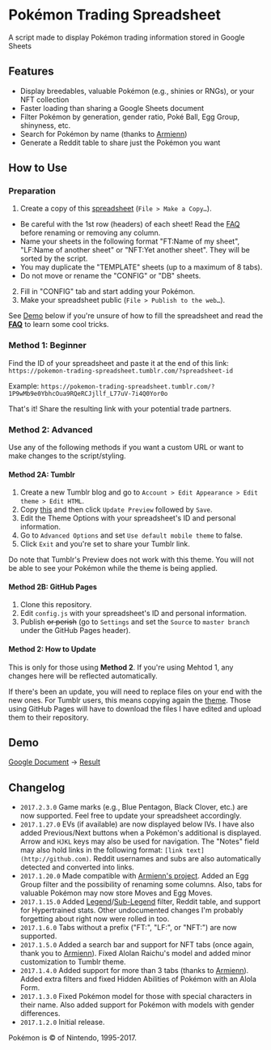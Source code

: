 # Pokémon Trading Spreadsheet

A script made to display Pokémon trading information stored in Google Sheets

## Features

* Display breedables, valuable Pokémon (e.g., shinies or RNGs), or your NFT collection
* Faster loading than sharing a Google Sheets document
* Filter Pokémon by generation, gender ratio, Poké Ball, Egg Group, shinyness, etc.
* Search for Pokémon by name (thanks to [Armienn](https://github.com/Armienn))
* Generate a Reddit table to share just the Pokémon you want

## How to Use

### Preparation

1. Create a copy of this [spreadsheet](https://docs.google.com/spreadsheets/d/1djWEDpw4w0aLrurcnxkLupkzfB1Gw0_SHB8zZWY3Sts/edit?usp=sharing) (`File > Make a Copy…`).
  * Be careful with the 1st row (headers) of each sheet! Read the [FAQ](https://github.com/richi3f/pokemon-trading-spreadsheet/blob/master/FAQ.md#faq) before renaming or removing any column.
  * Name your sheets in the following format "FT:Name of my sheet", "LF:Name of another sheet" or "NFT:Yet another sheet". They will be sorted by the script.
  * You may duplicate the "TEMPLATE" sheets (up to a maximum of 8 tabs).
  * Do not move or rename the "CONFIG" or "DB" sheets.
2. Fill in "CONFIG" tab and start adding your Pokémon.
3. Make your spreadsheet public (`File > Publish to the web…`).

See [Demo](#demo) below if you're unsure of how to fill the spreadsheet and read the [**FAQ**](https://github.com/richi3f/pokemon-trading-spreadsheet/blob/master/FAQ.md#faq) to learn some cool tricks.

### Method 1: Beginner

Find the ID of your spreadsheet and paste it at the end of this link: `https://pokemon-trading-spreadsheet.tumblr.com/?spreadsheet-id`

Example: `https://pokemon-trading-spreadsheet.tumblr.com/?1P9wMb9e0YbhcOua9RQeRCJjllf_L77uV-7i4Q0Yor0o`

That's it! Share the resulting link with your potential trade partners.

### Method 2: Advanced

Use any of the following methods if you want a custom URL or want to make changes to the script/styling.

#### Method 2A: Tumblr

1. Create a new Tumblr blog and go to `Account > Edit Appearance > Edit theme > Edit HTML`.
2. Copy [this](https://raw.githubusercontent.com/richi3f/pokemon-trading-spreadsheet/master/tumblr_theme.html) and then click `Update Preview` followed by `Save`.
3. Edit the Theme Options with your spreadsheet's ID and personal information.
4. Go to `Advanced Options` and set `Use default mobile theme` to false.
5. Click `Exit` and you're set to share your Tumblr link.

Do note that Tumblr's Preview does not work with this theme. You will not be able to see your Pokémon while the theme is being applied.

#### Method 2B: GitHub Pages

1. Clone this repository.
2. Edit `config.js` with your spreadsheet's ID and personal information.
3. Publish ~~or perish~~ (go to `Settings` and set the `Source` to `master branch` under the GitHub Pages header).

#### Method 2: How to Update

This is only for those using **Method 2**. If you're using Mehtod 1, any changes here will be reflected automatically.

If there's been an update, you will need to replace files on your end with the new ones. For Tumblr users, this means copying again the [theme](https://raw.githubusercontent.com/richi3f/pokemon-trading-spreadsheet/master/tumblr_theme.html). Those using GitHub Pages will have to download the files I have edited and upload them to their repository.

## Demo

[Google Document](https://docs.google.com/spreadsheets/d/1P9wMb9e0YbhcOua9RQeRCJjllf_L77uV-7i4Q0Yor0o/edit?usp=sharing) → [Result](https://richi3f.github.io/pokemon-trading-spreadsheet/)

## Changelog

* `2017.2.3.0` Game marks (e.g., Blue Pentagon, Black Clover, etc.) are now supported. Feel free to update your spreadsheet accordingly.
* `2017.1.27.0` EVs (if available) are now displayed below IVs. I have also added Previous/Next buttons when a Pokémon's additional is displayed. Arrow and `HJKL` keys may also be used for navigation. The "Notes" field may also hold links in the following format: `[link text](http://github.com)`. Reddit usernames and subs are also automatically detected and converted into links.
* `2017.1.20.0` Made compatible with [Armienn's project](https://armienn.github.io/pokemon/?1P9wMb9e0YbhcOua9RQeRCJjllf_L77uV-7i4Q0Yor0o). Added an Egg Group filter and the possibility of renaming some columns. Also, tabs for valuable Pokémon may now store Moves and Egg Moves.
* `2017.1.15.0` Added [Legend](https://twitter.com/SciresM/status/799324958770032641)/[Sub-Legend](https://twitter.com/SciresM/status/799322666079551488) filter, Reddit table, and support for Hypertrained stats. Other undocumented changes I'm probably forgetting about right now were rolled in too.
* `2017.1.6.0` Tabs without a prefix ("FT:", "LF:", or "NFT:") are now supported.
* `2017.1.5.0` Added a search bar and support for NFT tabs (once again, thank you to [Armienn](https://github.com/Armienn)). Fixed Alolan Raichu's model and added minor customization to Tumblr theme.
* `2017.1.4.0` Added support for more than 3 tabs (thanks to [Armienn](https://github.com/Armienn)). Added extra filters and fixed Hidden Abilities of Pokémon with an Alola Form.
* `2017.1.3.0` Fixed Pokémon model for those with special characters in their name. Also added support for Pokémon with models with gender differences.
* `2017.1.2.0` Initial release.

Pokémon is &copy; of Nintendo, 1995-2017.
